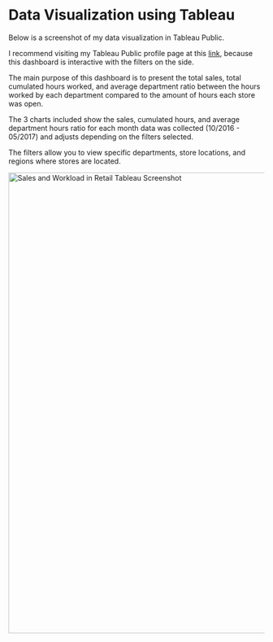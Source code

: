 # Data Visualization using Tableau

Below is a screenshot of my data visualization in Tableau Public.

I recommend visiting my Tableau Public profile page at this [link](https://public.tableau.com/app/profile/paxton2033/viz/SalesandWorkloadinRetailIndustry/Dashboard1),
because this dashboard is interactive with the filters on the side.

The main purpose of this dashboard is to present the total sales, total cumulated hours worked, and average
department ratio between the hours worked by each department compared to the amount of hours each store was open.

The 3 charts included show the sales, cumulated hours, and average department hours ratio for each month data was
collected (10/2016 - 05/2017) and adjusts depending on the filters selected.

The filters allow you to view specific departments, store locations, and regions where stores are located.

<img width="906" alt="Sales and Workload in Retail Tableau Screenshot" src="https://github.com/PaxtonTaylor/Sales-and-Workload-In-Retail-Industry-using-Excel-and-Tableau/assets/147224800/2c65479a-296c-4e64-a5b3-991b110fd830">
